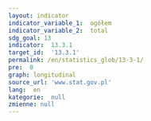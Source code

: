 ```yaml
---
layout: indicator
indicator_variable_1:  ogółem
indicator_variable_2:  total
sdg_goal: 13
indicator:  13.3.1
target_id:  '13.3.1'
permalink: /en/statistics_glob/13-3-1/
pre:  0
graph: longitudinal
source_url: 'www.stat.gov.pl'
lang:  en
kategorie:  null
zmienne: null
---
```

